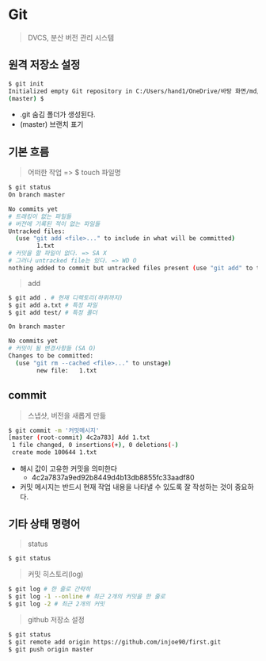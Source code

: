 # Git

> DVCS, 분산 버전 관리 시스템

##  원격 저장소 설정

```bash
$ git init
Initialized empty Git repository in C:/Users/hand1/OneDrive/바탕 화면/md/.git/
(master) $
```

* .git 숨김 폴더가 생성된다.
* (master) 브랜치 표기



## 기본 흐름

> 어떠한 작업 => $ touch 파일명

```bash
$ git status
On branch master

No commits yet
# 트래킹이 없는 파일들
# 버전에 기록된 적이 없는 파일들
Untracked files:
  (use "git add <file>..." to include in what will be committed)
        1.txt
# 커밋을 할 파일이 없다. => SA X
# 그러나 untracked file는 있다. => WD O
nothing added to commit but untracked files present (use "git add" to track)
```



> add

```bash
$ git add . # 현재 디렉토리(하위까지)
$ git add a.txt # 특정 파일
$ git add test/ # 특정 폴더

On branch master

No commits yet
# 커밋이 될 변경사항들 (SA O)
Changes to be committed:
  (use "git rm --cached <file>..." to unstage)
        new file:   1.txt
```



## commit

> 스냅샷, 버전을 새롭게 만듦

```bash
$ git commit -m '커밋메시지'
[master (root-commit) 4c2a783] Add 1.txt
 1 file changed, 0 insertions(+), 0 deletions(-)
 create mode 100644 1.txt

```

* 해시 값이 고유한 커밋을 의미한다
  * 4c2a7837a9ed92b8449d4b13db8855fc33aadf80
* 커밋 메시지는 반드시 현재 작업 내용을 나타낼 수 있도록 잘 작성하는 것이 중요하다.



## 기타 상태 명령어

> status

```bush
$ git status
```



> 커밋 히스토리(log)

```bash
$ git log # 한 줄로 간략히
$ git log -1 --online # 최근 2개의 커밋을 한 줄로
$ git log -2 # 최근 2개의 커밋
```



> github 저장소 설정

```bash
$ git status
$ git remote add origin https://github.com/injoe90/first.git
$ git push origin master
```

